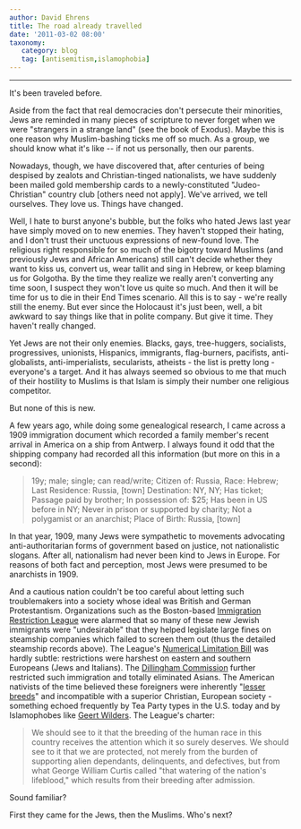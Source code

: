 ```yaml
---
author: David Ehrens
title: The road already travelled
date: '2011-03-02 08:00'
taxonomy:
   category: blog
   tag: [antisemitism,islamophobia]
---
```

---

It's been traveled before.

Aside from the fact that real democracies don't persecute their minorities, Jews are reminded in many pieces of scripture to never forget when we were "strangers in a strange land" (see the book of Exodus). Maybe this is one reason why Muslim-bashing ticks me off so much. As a group, we should know what it's like -- if not us personally, then our parents.

Nowadays, though, we have discovered that, after centuries of being despised by zealots and Christian-tinged nationalists, we have suddenly been mailed gold membership cards to a newly-constituted "Judeo-Christian" country club [others need not apply]. We've arrived, we tell ourselves. They love us. Things have changed.

Well, I hate to burst anyone's bubble, but the folks who hated Jews last year have simply moved on to new enemies. They haven't stopped their hating, and I don't trust their unctuous expressions of new-found love. The religious right responsible for so much of the bigotry toward Muslims (and previously Jews and African Americans) still can't decide whether they want to kiss us, convert us, wear tallit and sing in Hebrew, or keep blaming us for Golgotha. By the time they realize we really aren't converting any time soon, I suspect they won't love us quite so much. And then it will be time for us to die in their End Times scenario. All this is to say - we're really still the enemy. But ever since the Holocaust it's just been, well, a bit awkward to say things like that in polite company. But give it time. They haven't really changed.

Yet Jews are not their only enemies. Blacks, gays, tree-huggers, socialists, progressives, unionists, Hispanics, immigrants, flag-burners, pacifists, anti-globalists, anti-imperialists, secularists, atheists - the list is pretty long - everyone's a target. And it has always seemed so obvious to me that much of their hostility to Muslims is that Islam is simply their number one religious competitor.

But none of this is new.

A few years ago, while doing some genealogical research, I came across a 1909 immigration document which recorded a family member's recent arrival in America on a ship from Antwerp. I always found it odd that the shipping company had recorded all this information (but more on this in a second):

> 19y; male; single; can read/write;
> Citizen of: Russia, Race: Hebrew;
> Last Residence: Russia, [town] Destination: NY, NY; Has ticket;
> Passage paid by brother;
> In possession of: $25; Has been in US before in NY;
> Never in prison or supported by charity;
> Not a polygamist or an anarchist;
> Place of Birth: Russia, [town]

In that year, 1909, many Jews were sympathetic to movements advocating anti-authoritarian forms of government based on justice, not nationalistic slogans. After all, nationalism had never been kind to Jews in Europe. For reasons of both fact and perception, most Jews were presumed to be anarchists in 1909.

And a cautious nation couldn't be too careful about letting such troublemakers into a society whose ideal was British and German Protestantism. Organizations such as the Boston-based [Immigration Restriction League](http://en.wikipedia.org/wiki/Immigration_Restriction_League) were alarmed that so many of these new Jewish immigrants were "undesirable" that they helped legislate large fines on steamship companies which failed to screen them out (thus the detailed steamship records above). The League's [Numerical Limitation Bill](http://pds.lib.harvard.edu/pds/view/6526866) was hardly subtle: restrictions were harshest on eastern and southern Europeans (Jews and Italians). The [Dillingham Commission](http://en.wikipedia.org/wiki/Dillingham_Commission) further restricted such immigration and totally eliminated Asians. The American nativists of the time believed these foreigners were inherently "[lesser breeds](http://www.dailykos.com/story/2011/06/02/981501/-Ayn-Rand,-Eugenics,-and-Lesser-Breeds)" and incompatible with a superior Christian, European society - something echoed frequently by Tea Party types in the U.S. today and by Islamophobes like [Geert Wilders](http://www.loonwatch.com/2011/05/lw-exclusive-shocking-video-of-geert-wilders-hate-speech-on-us-soil/). The League's charter:

> We should see to it that the breeding of the human race in this country receives the attention which it so surely deserves. We should see to it that we are protected, not merely from the burden of supporting alien dependants, delinquents, and defectives, but from what George William Curtis called "that watering of the nation's lifeblood," which results from their breeding after admission.

Sound familiar?

First they came for the Jews, then the Muslims. Who's next?